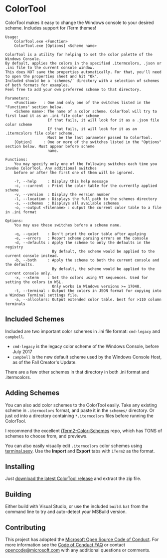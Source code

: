 # ColorTool

ColorTool makes it easy to change the Windows console to your desired scheme. Includes support for iTerm themes!

```plain
Usage:
    ColorTool.exe <Function>
    ColorTool.exe [Options] <Scheme name>

ColorTool is a utility for helping to set the color palette of the Windows Console.
By default, applies the colors in the specified .itermcolors, .json or .ini file to the current console window.
This does NOT save the properties automatically. For that, you'll need to open the properties sheet and hit "Ok".
Included should be a `schemes/` directory with a selection of schemes of both formats for examples.
Feel free to add your own preferred scheme to that directory.

Parameters:
    <Function>   : One and only one of the switches listed in the "Functions" section below.
    <Scheme name>: The name of a color scheme. ColorTool will try to first load it as an .ini file color scheme
                   If that fails, it will look for it as a .json file color scheme
                   If that fails, it will look for it as an .itermcolors file color scheme.
                   Must be the last parameter passed to ColorTool.
    [Option]     : One or more of the switches listed in the "Options" section below. Must appear before scheme
                   name.

Functions:
    You may specify only one of the following switches each time you invoke ColorTool. Any additional switches
    before or after the first one of them will be ignored.

    -?, --help     : Display this help message
    -c, --current  : Print the color table for the currently applied scheme
    -v, --version  : Display the version number
    -l, --location : Displays the full path to the schemes directory
    -s, --schemes  : Displays all available schemes
    -o, --output <filename> : output the current color table to a file in .ini format

Options:
    You may use these switches before a scheme name.

    -q, --quiet    : Don't print the color table after applying
    -e, --errors   : Report scheme parsing errors on the console
    -d, --defaults : Apply the scheme to only the defaults in the registry
                     By default, the scheme would be applied to the current console instead.
    -b, --both     : Apply the scheme to both the current console and the defaults.
                     By default, the scheme would be applied to the current console only.
    -x, --xterm    : Set the colors using VT sequences. Used for setting the colors in WSL.
                     Only works in Windows versions >= 17048.
    -t, --terminal : Output the colors in JSON format for copying into a Windows Terminal settings file.
    -a, --allcolors: Output extended color table. best for >110 column terminals
```

## Included Schemes

Included are two important color schemes in .ini file format: `cmd-legacy` and `campbell`.

* `cmd-legacy` is the legacy color scheme of the Windows Console, before July 2017
* `campbell` is the new default scheme used by the Windows Console Host, as of the Fall Creator's Update.

There are a few other schemes in that directory in both .ini format and .itermcolors.

## Adding Schemes

You can also add color schemes to the ColorTool easily. Take any existing scheme in `.itermcolors` format, and paste it in the `schemes/` directory. Or just cd into a directory containing `*.itermcolors` files before running the ColorTool.

I recommend the excellent [iTerm2-Color-Schemes](https://github.com/mbadolato/iTerm2-Color-Schemes) repo, which has TONS of schemes to choose from, and previews.

You can also easily visually edit `.itermcolors` color schemes using [terminal.sexy](https://terminal.sexy). Use the **Import** and **Export** tabs with `iTerm2` as the format.

## Installing

Just [download the latest ColorTool release](https://github.com/microsoft/terminal/releases/tag/1904.29002) and extract the zip file.

## Building

Either build with Visual Studio, or use the included `build.bat` from the command line to try and auto-detect your MSBuild version.

## Contributing

This project has adopted the [Microsoft Open Source Code of Conduct](https://opensource.microsoft.com/codeofconduct/). For more information see the [Code of Conduct FAQ](https://opensource.microsoft.com/codeofconduct/faq/) or contact [opencode@microsoft.com](mailto:opencode@microsoft.com) with any additional questions or comments.
